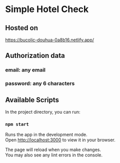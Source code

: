 # Simple Hotel Check

## Hosted on 
https://bucolic-douhua-0a8b16.netlify.app/

## Authorization data

### email: any email 
### password: any 6 characters

## Available Scripts

In the project directory, you can run:

### `npm start`

Runs the app in the development mode.\
Open [http://localhost:3000](http://localhost:3000) to view it in your browser.

The page will reload when you make changes.\
You may also see any lint errors in the console.


